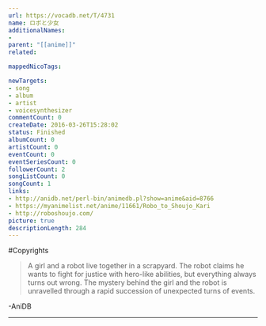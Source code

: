 ```yaml
---
url: https://vocadb.net/T/4731
name: ロボと少女
additionalNames: 
- 
parent: "[[anime]]"
related:

mappedNicoTags:

newTargets:
- song
- album
- artist
- voicesynthesizer
commentCount: 0
createDate: 2016-03-26T15:28:02
status: Finished
albumCount: 0
artistCount: 0
eventCount: 0
eventSeriesCount: 0
followerCount: 2
songListCount: 0
songCount: 1
links: 
- http://anidb.net/perl-bin/animedb.pl?show=anime&aid=8766
- https://myanimelist.net/anime/11661/Robo_to_Shoujo_Kari
- http://roboshoujo.com/
picture: true
descriptionLength: 284
---
```


#Copyrights

>A girl and a robot live together in a scrapyard. The robot claims he wants to fight for justice with hero-like abilities, but everything always turns out wrong. The mystery behind the girl and the robot is unravelled through a rapid succession of unexpected turns of events. 

-AniDB

---


